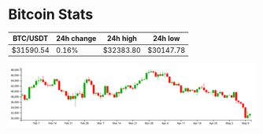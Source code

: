 # Bitcoin Stats

BTC/USDT|24h change|24h high|24h low|
|---|---|---|---|
|$31590.54|0.16%|$32383.80|$30147.78|

<img src="./chart.svg">
